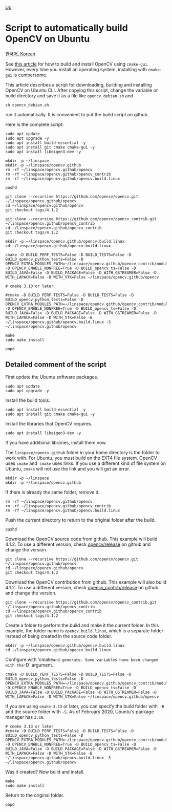 [Up](./index.md)

# Script to automatically build OpenCV on Ubuntu

[한국어, Korean](build_opencv_on_ubuntu_cli_with_script_ko.md)

See [this article](build_opencv_with_cmake.md) for how to build and install OpenCV using `cmake-gui`. However, every time you install an operating system, installing with `cmake-gui` is cumbersome.

This article describes a script for downloading, building and installing OpenCV on Ubuntu CLI. After copying this script, change the variable or build directory and save it as a file like `opencv_debian.sh` and

```
sh opencv_debian.sh
```

run it automatically. It is convenient to put the build script on github.

Here is the complete script:

```
sudo apt update
sudo apt upgrade -y
sudo apt install build-essential -y
sudo apt install git cmake cmake-gui -y
sudo apt install libeigen3-dev -y

mkdir -p ~/linspace
mkdir -p ~/linspace/opencv.github
rm -rf ~/linspace/opencv.github/opencv
rm -rf ~/linspace/opencv.github/opencv_contrib
rm -rf ~/linspace/opencv.github/opencv.build.linux

pushd

git clone --recursive https://github.com/opencv/opencv.git ~/linspace/opencv.github/opencv
cd ~/linspace/opencv.github/opencv
git checkout tags/4.1.2

git clone --recursive https://github.com/opencv/opencv_contrib.git ~/linspace/opencv.github/opencv_contrib
cd ~/linspace/opencv.github/opencv_contrib
git checkout tags/4.1.2

mkdir -p ~/linspace/opencv.github/opencv.build.linux
cd ~/linspace/opencv.github/opencv.build.linux

cmake -D BUILD_PERF_TESTS=False -D BUILD_TESTS=False -D BUILD_opencv_python_tests=False -D OPENCV_EXTRA_MODULES_PATH=~/linspace/opencv.github/opencv_contrib/modules -D OPENCV_ENABLE_NONFREE=True -D BUILD_opencv_ts=False -D BUILD_JAVA=False -D BUILD_PACKAGE=False -D WITH_GSTREAMER=False -D WITH_LAPACK=False -D WITH_VTK=False ~/linspace/opencv.github/opencv

# cmake 3.13 or later

#cmake -D BUILD_PERF_TESTS=False -D BUILD_TESTS=False -D BUILD_opencv_python_tests=False -D OPENCV_EXTRA_MODULES_PATH=~/linspace/opencv.github/opencv_contrib/modules -D OPENCV_ENABLE_NONFREE=True -D BUILD_opencv_ts=False -D BUILD_JAVA=False -D BUILD_PACKAGE=False -D WITH_GSTREAMER=False -D WITH_LAPACK=False -D WITH_VTK=False -B ~/linspace/opencv.github/opencv.build.linux -S ~/linspace/opencv.github/opencv

make
sudo make install

popd
```

## Detailed comment of the script

First update the Ubuntu software packages.

```
sudo apt update
sudo apt upgrade -y
```

Install the build tools.

```
sudo apt install build-essential -y
sudo apt install git cmake cmake-gui -y
```

Install the libraries that OpenCV requires.

```
sudo apt install libeigen3-dev -y
```

If you have additional libraries, install them now.

The `linspace/opencv.github` folder in your home directory is the folder to work with. For Ubuntu, you must build on the EXT4 file system. OpenCV uses `cmake` and` cmake` uses links. If you use a different kind of file system on Ubuntu, `cmake` will not use the link and you will get an error.

```
mkdir -p ~/linspace
mkdir -p ~/linspace/opencv.github
```

If there is already the same folder, remove it.

```
rm -rf ~/linspace/opencv.github/opencv
rm -rf ~/linspace/opencv.github/opencv_contrib
rm -rf ~/linspace/opencv.github/opencv.build.linux
```

Push the current directory to return to the original folder after the build.

```
pushd
```

Download the OpenCV source code from github. This example will build 4.1.2. To use a different version, check [opencv/release](https://github.com/opencv/opencv/releases) on github and change the version.

```
git clone --recursive https://github.com/opencv/opencv.git ~/linspace/opencv.github/opencv
cd ~/linspace/opencv.github/opencv
git checkout tags/4.1.2
```

Download the OpenCV contribution from github. This example will also build 4.1.2. To use a different version, check [opencv_contrib/release](https://github.com/opencv/opencv_contrib/releases) on github and change the version.

```
git clone --recursive https://github.com/opencv/opencv_contrib.git ~/linspace/opencv.github/opencv_contrib
cd ~/linspace/opencv.github/opencv_contrib
git checkout tags/4.1.2
```

Create a folder to perform the build and make it the current folder. In this example, the folder name is `opencv.build.linux`, which is a separate folder instead of being created in the source code folder.

```
mkdir -p ~/linspace/opencv.github/opencv.build.linux
cd ~/linspace/opencv.github/opencv.build.linux
```

Configure with 'cmake` and generate. Some variables have been changed with the `-D` argument.

```
cmake -D BUILD_PERF_TESTS=False -D BUILD_TESTS=False -D BUILD_opencv_python_tests=False -D OPENCV_EXTRA_MODULES_PATH=~/linspace/opencv.github/opencv_contrib/modules -D OPENCV_ENABLE_NONFREE=True -D BUILD_opencv_ts=False -D BUILD_JAVA=False -D BUILD_PACKAGE=False -D WITH_GSTREAMER=False -D WITH_LAPACK=False -D WITH_VTK=False ~/linspace/opencv.github/opencv
```

If you are using `cmake 3.13` or later, you can specify the build folder with` -B` and the source folder with `-S`. As of February 2020, Ubuntu's package manager has `3.10`.

```
# cmake 3.13 or later
#cmake -D BUILD_PERF_TESTS=False -D BUILD_TESTS=False -D BUILD_opencv_python_tests=False -D OPENCV_EXTRA_MODULES_PATH=~/linspace/opencv.github/opencv_contrib/modules -D OPENCV_ENABLE_NONFREE=True -D BUILD_opencv_ts=False -D BUILD_JAVA=False -D BUILD_PACKAGE=False -D WITH_GSTREAMER=False -D WITH_LAPACK=False -D WITH_VTK=False -B ~/linspace/opencv.github/opencv.build.linux -S ~/linspace/opencv.github/opencv
```

Was it created? Now build and install.

```
make
sudo make install
```

Return to the original folder.

```
popd
```





